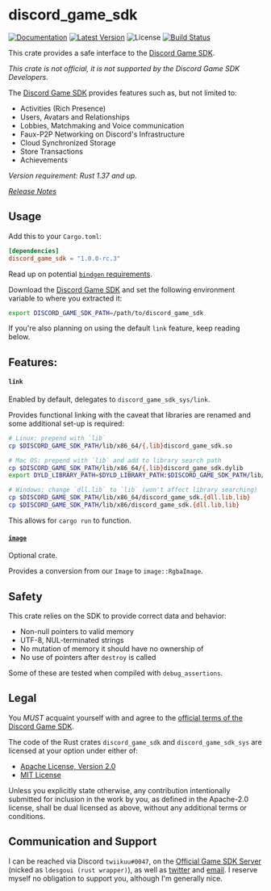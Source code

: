 # discord_game_sdk

[![Documentation](https://img.shields.io/badge/api-rustdoc-blue.svg)](https://docs.rs/discord_game_sdk)
[![Latest Version](https://img.shields.io/crates/v/discord_game_sdk.svg)](https://crates.io/crates/discord_game_sdk)
![License](https://img.shields.io/crates/l/discord_game_sdk)
[![Build Status](https://img.shields.io/github/workflow/status/ldesgoui/discord_game_sdk/Continuous%20Integration)](https://github.com/ldesgoui/discord_game_sdk/actions)

This crate provides a safe interface to the [Discord Game SDK].

*This crate is not official, it is not supported by the Discord Game SDK Developers.*

The [Discord Game SDK] provides features such as, but not limited to:

- Activities (Rich Presence)
- Users, Avatars and Relationships
- Lobbies, Matchmaking and Voice communication
- Faux-P2P Networking on Discord's Infrastructure
- Cloud Synchronized Storage
- Store Transactions
- Achievements

*Version requirement: Rust 1.37 and up.*

*[Release Notes](https://github.com/ldesgoui/discord_game_sdk/releases)*


## Usage

Add this to your `Cargo.toml`:

```toml
[dependencies]
discord_game_sdk = "1.0.0-rc.3"
```

Read up on potential [`bindgen` requirements].

Download the [Discord Game SDK] and set the following environment variable to where you extracted it:

```sh
export DISCORD_GAME_SDK_PATH=/path/to/discord_game_sdk
```

If you're also planning on using the default `link` feature, keep reading below.


## Features:

#### `link`

Enabled by default, delegates to `discord_game_sdk_sys/link`.

Provides functional linking with the caveat that libraries are renamed and some additional
set-up is required:

```sh
# Linux: prepend with `lib`
cp $DISCORD_GAME_SDK_PATH/lib/x86_64/{,lib}discord_game_sdk.so

# Mac OS: prepend with `lib` and add to library search path
cp $DISCORD_GAME_SDK_PATH/lib/x86_64/{,lib}discord_game_sdk.dylib
export DYLD_LIBRARY_PATH=$DYLD_LIBRARY_PATH:$DISCORD_GAME_SDK_PATH/lib/x86_64

# Windows: change `dll.lib` to `lib` (won't affect library searching)
cp $DISCORD_GAME_SDK_PATH/lib/x86_64/discord_game_sdk.{dll.lib,lib}
cp $DISCORD_GAME_SDK_PATH/lib/x86/discord_game_sdk.{dll.lib,lib}
```

This allows for `cargo run` to function.


#### [`image`](https://docs.rs/image)

Optional crate.

Provides a conversion from our `Image` to `image::RgbaImage`.


## Safety

This crate relies on the SDK to provide correct data and behavior:

- Non-null pointers to valid memory
- UTF-8, NUL-terminated strings
- No mutation of memory it should have no ownership of
- No use of pointers after `destroy` is called

Some of these are tested when compiled with `debug_assertions`.


## Legal

You *MUST* acquaint yourself with and agree to the [official terms of the Discord Game SDK].

The code of the Rust crates `discord_game_sdk` and `discord_game_sdk_sys`
are licensed at your option under either of:

* [Apache License, Version 2.0](https://www.apache.org/licenses/LICENSE-2.0)
* [MIT License](https://opensource.org/licenses/MIT)

Unless you explicitly state otherwise, any contribution intentionally
submitted for inclusion in the work by you, as defined in the Apache-2.0
license, shall be dual licensed as above, without any additional terms or
conditions.


## Communication and Support

I can be reached via Discord `twiikuu#0047`, on the [Official Game SDK Server]
(nicked as `ldesgoui (rust wrapper)`), as well as [twitter] and [email].
I reserve myself no obligation to support you, although I'm generally nice.


[Discord Game SDK]: https://discordapp.com/developers/docs/game-sdk/sdk-starter-guide
[Official Game SDK Server]: https://discord.gg/discord-gamesdk
[`bindgen` requirements]: https://rust-lang.github.io/rust-bindgen/requirements.html
[email]: mailto:ldesgoui@ldesgoui.xyz
[official terms of the Discord Game SDK]: https://discordapp.com/developers/docs/legal
[twitter]: https://twitter.com/ldesgoui
